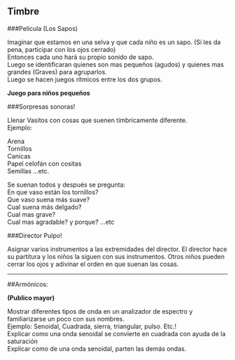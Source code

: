 
## Timbre       


###Película (Los Sapos)           

Imaginar que estamos en una selva y que cada niño es un sapo. (Si les da pena, participar con los ojos cerrado)     
Entonces cada uno hará su propio sonido de sapo.   
Luego se identificaran quienes son mas pequeños (agudos) y quienes mas grandes (Graves) para agruparlos.     
Luego se hacen juegos rítmicos entre los dos grupos.     

**Juego para niños pequeños**       

###Sorpresas sonoras!   

Llenar Vasitos con cosas que suenen tímbricamente diferente.   
Ejemplo:  

Arena         
Tornillos       
Canicas        
Papel celofán con cositas    
Semillas ...etc.    



Se suenan todos y después se pregunta:  
En que vaso están los tornillos?       
Que vaso suena más suave?                   
Cual suena más delgado?             
Cual mas grave?         
Cual mas agradable? y porque?  ...etc     



###Director Pulpo!

Asignar varios instrumentos a las extremidades del director.  El director hace su partitura y los niños la siguen con sus instrumentos.
Otros niños pueden cerrar los ojos y adivinar el orden en que suenan las cosas.

----

##Armónicos:

**(Publico mayor)**     

Mostrar diferentes tipos de onda en un analizador de espectro y familiarizarse un poco con sus nombres.    
Ejemplo:  Senoidal, Cuadrada, sierra, triangular, pulso. Etc.!   
Explicar como una onda senoidal se convierte en cuadrada con ayuda de la saturación     
Explicar como de una onda senoidal, parten las demás ondas.      

